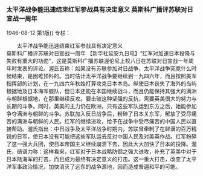 ### 太平洋战争能迅速结束红军参战具有决定意义  莫斯科广播评苏联对日宣战一周年

1946-08-12
第1版()
专栏：

　　太平洋战争能迅速结束红军参战具有决定意义     
    莫斯科广播评苏联对日宣战一周年
    【新华社延安九日电】“红军对加速日本投降与失败有重大的功勋”，这是莫斯科广播苏联渥伦尼上校八日在苏联对日宣战一年周年时发表的评论。渥氏首称：如果没有苏联参加对日战争，太平洋战争究竟什么时候结束，是困难预料的。当时估计太平洋战争要继续到一九四六年，而且按照美军指挥部的计划，在一九四六年秋始打算攻克日本本岛。纵使日本丧失了海外的岛屿根据地及日本海军舰队，但日本还能在本国继续战斗，而且仍能保持其强大的满洲与朝鲜根据地，在那里继续反攻。要击破这种坚强的反抗，需要英美很大的努力与长期的斗争。同时，英美的主力仍在欧洲，只有这些军队运到东方之后，始能参加争夺满洲与朝鲜的斗争。苏联加入反日战争后，粉碎了日本关东军，解放了受尽痛苦的满洲与朝鲜的人民。红军的继续进攻，给予在战争中受尽痛苦的中国人民以直接帮助。渥氏指出：中日战争及太平洋战争时期内，苏联曾牵制了在鲜满的百万精锐的日军，使日本没有可能把这些军队运去反对中国人民及对美英作战。红军粉碎了这一强大兵团，使日本帝国主义继续崩溃下去，因此大大加快了日本的投降。渥氏，结语力称：这样看来，红军对于日本战略防御之强大进攻，补充了英美中对于日本陆海军的打击，而且成为最终有决定意义的打击。这一重大打击，改变了太平洋军事政治情况，加快消灭了远东的战争源地，因而造成普遍和平的可能。
